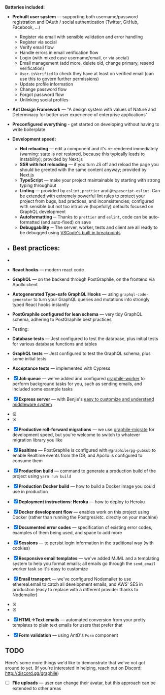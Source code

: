 **Batteries included:**

- **Prebuilt user system** — supporting both username/password registration and
  OAuth / social authentication (Twitter, GitHub, Facebook, ...)
  - Register via email with sensible validation and error handling
  - Register via social
  - Verify email flow
  - Handle errors in email verification flow
  - Login (with mixed case username/email, or via social)
  - Email management (add more, delete old, change primary, resend verification)
  - `User.isVerified` to check they have at least on verified email (can use
    this to govern further permissions)
  - Update profile information
  - Change password flow
  - Forgot password flow
  - Unlinking social profiles
- **Ant Design Framework** — "A design system with values of Nature and
  Determinacy for better user experience of enterprise applications"
- **Preconfigured everything** - get started on developing without having to
  write boilerplate

- **Development speed:**

  - **Hot reloading** — edit a component and it's re-rendered immediately
    (warning: state is _not_ restored, because this typically leads to
    instability); provided by Next.js
  - **SSR with hot reloading** — if you turn JS off and reload the page you
    should be greeted with the same content anyway; provided by Next.js
  - **TypeScript** — make your project maintainable by starting with strong
    typing throughout
  - **Linting** — provided by `eslint`, `prettier` and `@typescript-eslint`. Can
    be extended with extremely powerful lint rules to protect your project from
    bugs, bad practices, and inconsistencies; configured with sensible but not
    too intrusive (hopefully) defaults focused on GraphQL development
  - **Autoformatting** ─ Thanks to `prettier` and `eslint`, code can be
    auto-formatted (and auto-fixed) on save
  - **Debuggability** ─ The server, worker, tests and client are all ready to be
    debugged using
    [VSCode's built in breakpoints](https://code.visualstudio.com/docs/editor/debugging)

- ## **Best practices:**

-
- **React hooks** — modern react code
- **GraphQL** — on the backend through PostGraphile, on the frontend via Apollo
  client
- **Autogenerated Type-safe GraphQL Hooks** — using `graphql-code-generator` to
  turn your GraphQL queries and mutations into strongly typed React hooks
  instantly
- **PostGraphile configured for lean schema** — very tidy GraphQL schema,
  adhering to PostGraphile best practices
- Testing:
- **Database tests** — Jest configured to test the database, plus initial tests
  for various database functions and tables
- **GraphQL tests** — Jest configured to test the GraphQL schema, plus some
  initial tests
- **Acceptance tests** — implemented with Cypress

- [x] **Job queue** — we've added and configured
      <a href="https://github.com/graphile/worker">graphile-worker</a> to
      perform background tasks for you, such as sending emails, and included
      some example tasks
- [x] **Express server** — with Benjie's
      [easy to customize and understand middleware system](@app/server/src/index.ts)

- [x]
- [x]
- [x] **Productive roll-forward migrations** — we use
      <a href="https://github.com/graphile/migrate">graphile-migrate</a> for
      development speed, but you're welcome to switch to whatever migration
      library you like
- [x] **Realtime** — PostGraphile is configured with `@graphile/pg-pubsub` to
      enable Realtime events from the DB; and Apollo is configured to consume
      them
- [x] **Production build** — command to generate a production build of the
      project using `yarn run build`
- [x] **Production Docker build** — how to build a Docker image you could use in
      production
- [x] **Deployment instructions: Heroku** — how to deploy to Heroku

- [x] **Docker development flow** — enables work on this project using Docker
      (rather than running the Postgres/etc. directly on your machine)
- [x] **Documented error codes** — specification of existing error codes,
      examples of them being used, and space to add more

- [x] **Sessions** — to persist login information in the traditional way (with
      cookies)
- [x] **Responsive email templates** — we've added MJML and a templating system
      to help you format emails; all emails go through the `send_email` worker
      task so it's easy to customize
- [x] **Email transport** — we've configured Nodemailer to use ethereal.email to
      catch all development emails, and AWS' SES in production (easy to replace
      with a different provider thanks to Nodemailer)
- [x]
- [x]
- [x] **HTML→Text emails** — automated conversion from your pretty templates to
      plain text emails for users that prefer that
- [x] **Form validation** — using AntD's `Form` component

## TODO

Here's some more things we'd like to demonstrate that we've not got around to
yet. (If you're interested in helping, reach out on Discord:
http://discord.gg/graphile)

- [ ] **File uploads** — user can change their avatar, but this approach can be
      extended to other areas
